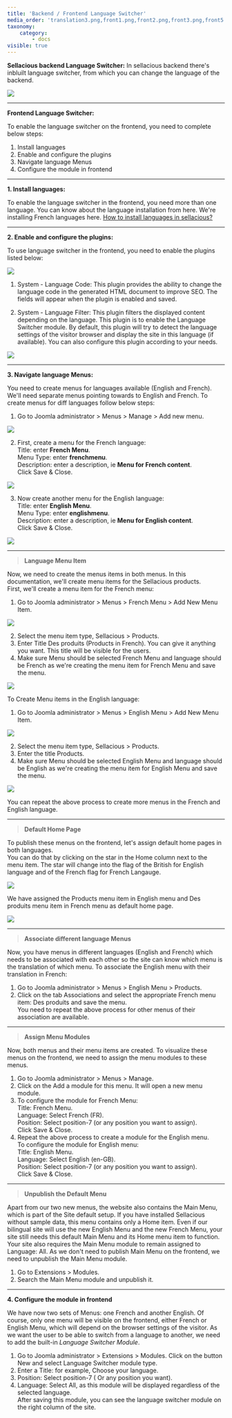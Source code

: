 ```yaml
---
title: 'Backend / Frontend Language Switcher'
media_order: 'translation3.png,front1.png,front2.png,front3.png,front5.png,front6.png,front7.png,front8.png,front9.png,front10.png,front11.png,front12.png,front13.png,front14.png'
taxonomy:
    category:
        - docs
visible: true
---
```


**Sellacious backend Language Switcher:**
In sellacious backend there's inbluilt language switcher, from which you can change the language of the backend.

![](translation3.png)

---

**Frontend Language Switcher:**

To enable the language switcher on the frontend, you need to complete below steps:
1. Install languages
2. Enable and configure the plugins
3. Navigate language Menus
4. Configure the module in frontend

---

**1. Install languages:**

To enable the language switcher in the frontend, you need more than one language. You can know about the language installation from here. We're installing French languages here. [How to install languages in sellacious?](https://www.sellacious.com/documentation-v2#/learn/languages/installing-languages)

---

**2. Enable and configure the plugins:**

To use language switcher in the frontend, you need to enable the plugins listed below:

![](front1.png)

1. System - Language Code: This plugin provides the ability to change the language code in the generated HTML document to improve SEO.
The fields will appear when the plugin is enabled and saved.

2. System - Language Filter: This plugin filters the displayed content depending on the language. This plugin is to enable the Language Switcher module. By default, this plugin will try to detect the language settings of the visitor browser and display the site in this language (if available). You can also configure this plugin according to your needs.

![](front5.png)

---

**3. Navigate language Menus:**

You need to create menus for languages available (English and French). We'll need separate menus pointing towards to English and French. To create menus for diff languages follow below steps:
1. Go to Joomla administrator > Menus > Manage > Add new menu.

![](front7.png)

2. First, create a menu for the French language:<br>
Title: enter **French Menu**.<br>
Menu Type: enter **frenchmenu**.<br>
Description: enter a description, ie **Menu for French content**.<br>
Click Save & Close.<br>

![](front6.png)

3. Now create another menu for the English language:<br>
Title: enter **English Menu**.<br>
Menu Type: enter **englishmenu**.<br>
Description: enter a description, ie **Menu for English content**.<br>
Click Save & Close.

![](front8.png)

---

>**Language Menu Item**

Now, we need to create the menus items in both menus. In this documentation, we'll create menu items for the Sellacious products.<br>
First, we'll create a menu item for the French menu:
1. Go to Joomla administrator > Menus > French Menu > Add New Menu Item.

![](front9.png)

2. Select the menu item type, Sellacious > Products.
3. Enter Title Des produits (Products in French). You can give it anything you want. This title will be visible for the users.
4. Make sure Menu should be selected French Menu and language should be French as we're creating the menu item for French Menu and save the menu.<br>

![](front10.png)

To Create Menu items in the English language:
1. Go to Joomla administrator > Menus > English Menu > Add New Menu Item.

![](front11.png)

2. Select the menu item type, Sellacious > Products.
3. Enter the title Products.
4. Make sure Menu should be selected English Menu and language should be English as we're creating the menu item for English Menu and save the menu.<br>

![](front12.png)

You can repeat the above process to create more menus in the French and English language.

---

>**Default Home Page**

To publish these menus on the frontend, let's assign default home pages in both languages.<br>
You can do that by clicking on the star in the Home column next to the menu item. The star will change into the flag of the British for English language and of the French flag for French Langauge.<br>

![](front13.png)

We have assigned the Products menu item in English menu and Des produits menu item in French menu as default home page.

![](front14.png)

---

>**Associate different language Menus**

Now, you have menus in different languages (English and French) which needs to be associated with each other so the site can know which menu is the translation of which menu. To associate the English menu with their translation in French:<br>
1. Go to Joomla administrator > Menus > English Menu > Products.
2. Click on the tab Associations and select the appropriate French menu item: Des produits and save the menu.<br>
You need to repeat the above process for other menus of their association are available.

---

>**Assign Menu Modules**

Now, both menus and their menu items are created. To visualize these menus on the frontend, we need to assign the menu modules to these menus.
1. Go to Joomla administrator > Menus > Manage.
2. Click on the Add a module for this menu. It will open a new menu module. 
3. To configure the module for French Menu:<br>
Title: French Menu.<br>
Language: Select French (FR).<br>
Position: Select position-7 (or any position you want to assign).<br>
Click Save & Close.<br>
4. Repeat the above process to create a module for the English menu.<br>
To configure the module for English menu:<br>
Title: English Menu.<br>
Language: Select English (en-GB).<br>
Position: Select position-7 (or any position you want to assign).<br>
Click Save & Close.

---

>**Unpublish the Default Menu**

Apart from our two new menus, the website also contains the Main Menu, which is part of the Site default setup. If you have installed Sellacious without sample data, this menu contains only a Home item. Even if our bilingual site will use the new English Menu and the new French Menu, your site still needs this default Main Menu and its Home menu item to function. Your site also requires the Main Menu module to remain assigned to Language: All.
As we don't need to publish Main Menu on the frontend, we need to unpublish the Main Menu module.

1. Go to Extensions > Modules. 
2. Search the Main Menu module and unpublish it.

---

**4. Configure the module in frontend**

We have now two sets of Menus: one French and another English. Of course, only one menu will be visible on the frontend, either French or English Menu, which will depend on the browser settings of the visitor. As we want the user to be able to switch from a language to another, we need to add the built-in _Language Switcher Module_.

1. Go to Joomla administrator > Extensions > Modules. Click on the button New and select Language Switcher module type.
2. Enter a Title: for example, Choose your language.
3. Position: Select position-7 ( Or any position you want).
4. Language: Select All, as this module will be displayed regardless of the selected language.<br>
After saving this module, you can see the language switcher module on the right column of the site.